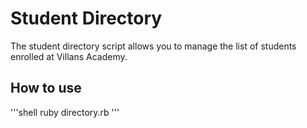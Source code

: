 # Student Directory #

The student directory script allows you to manage the list of students enrolled at Villans Academy.

 ## How to use ## 

 '''shell
 ruby directory.rb
 '''
